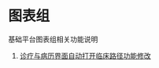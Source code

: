 # 图表组
基础平台图表组相关功能说明

1. [诊疗与病历界面自动打开临床路径功能修改](https://wanghc.github.io/bsp/biz/chartbook/NotAutoOpenCPW.html)

